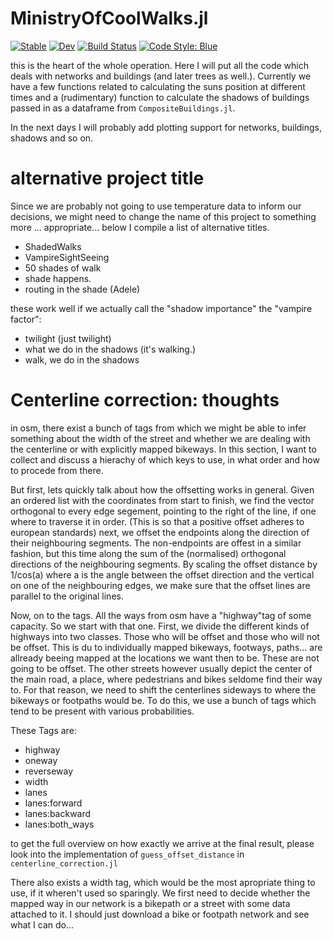 # MinistryOfCoolWalks.jl

[![Stable](https://img.shields.io/badge/docs-stable-blue.svg)](https://SuperGrobi.github.io/MinistryOfCoolWalks.jl/stable/)
[![Dev](https://img.shields.io/badge/docs-dev-blue.svg)](https://SuperGrobi.github.io/MinistryOfCoolWalks.jl/dev/)
[![Build Status](https://github.com/SuperGrobi/MinistryOfCoolWalks.jl/actions/workflows/CI.yml/badge.svg?branch=main)](https://github.com/SuperGrobi/MinistryOfCoolWalks.jl/actions/workflows/CI.yml?query=branch%3Amain)
[![Code Style: Blue](https://img.shields.io/badge/code%20style-blue-4495d1.svg)](https://github.com/invenia/BlueStyle)

this is the heart of the whole operation. Here I will put all the code which deals with networks and buildings (and later trees as well.). Currently we have a few functions related to calculating the suns position at different times and a (rudimentary) function to calculate the shadows of buildings passed in as a dataframe from `CompositeBuildings.jl`.

In the next days I will probably add plotting support for networks, buildings, shadows and so on.


# alternative project title
Since we are probably not going to use temperature data to inform our decisions, we might need to change the name of this project to something more ... appropriate... below I compile a list of alternative titles.

- ShadedWalks
- VampireSightSeeing
- 50 shades of walk
- shade happens.
- routing in the shade (Adele)

these work well if we actually call the "shadow importance" the "vampire factor":
- twilight (just twilight)
- what we do in the shadows (it's walking.)
- walk, we do in the shadows


# Centerline correction: thoughts
in osm, there exist a bunch of tags from which we might be able to infer something about the width of the street and whether we are dealing with the centerline or with explicitly mapped bikeways. In this section, I want to collect and discuss a hierachy of which keys to use, in what order and how to procede from there.

But first, lets quickly talk about how the offsetting works in general. Given an ordered list with the coordinates from start to finish, we find the vector orthogonal to every edge segement, pointing to the right of the line, if one where to traverse it in order. (This is so that a positive offset adheres to european standards)
next, we offset the endpoints along the direction of their neighbouring segments. The non-endpoints are offest in a similar fashion, but this time along the sum of the (normalised) orthogonal directions of the neighbouring segments. By scaling the offset distance by 1/cos(a) where a is the angle between the offset direction and the vertical on one of the neighbouring edges, we make sure that the offset lines are parallel to the original lines.

Now, on to the tags.
All the ways from osm have a "highway"tag of some capacity. So we start with that one.
First, we divide the different kinds of highways into two classes. Those who will be offset and those who will not be offset. This is du to individually mapped bikeways, footways, paths... are allready beeing mapped at the locations we want then to be. These are not going to be offset. The other streets however usually depict the center of the main road, a place, where pedestrians and bikes seldome find their way to. For that reason, we need to shift the centerlines sideways to where the bikeways or footpaths would be.
To do this, we use a bunch of tags which tend to be present with various probabilities.

These Tags are:
- highway
- oneway
- reverseway
- width
- lanes
- lanes:forward
- lanes:backward
- lanes:both_ways

to get the full overview on how exactly we arrive at the final result, please look into the implementation of `guess_offset_distance` in `centerline_correction.jl`


There also exists a width tag, which would be the most apropriate thing to use, if it wheren't used so sparingly.
We first need to decide whether the mapped way in our network is a bikepath or a street with some data attached to it.
I should just download a bike or footpath network and see what I can do...